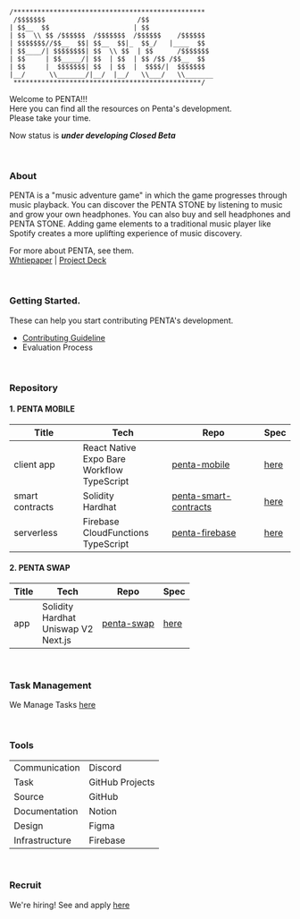 ```
/************************************************
 /$$$$$$$                       /$$
| $$__  $$                     | $$
| $$  \\ $$ /$$$$$$  /$$$$$$$  /$$$$$$    /$$$$$$
| $$$$$$$//$$__  $$| $$__  $$|_  $$_/   |____  $$
| $$____/| $$$$$$$$| $$  \\ $$  | $$      /$$$$$$$
| $$     | $$_____/| $$  | $$  | $$ /$$ /$$__  $$
| $$     |  $$$$$$$| $$  | $$  |  $$$$/|  $$$$$$$
|__/      \\_______/|__/  |__/   \\___/   \\_______
 ***********************************************/
```

Welcome to PENTA!!!<br>
Here you can find all the resources on Penta's development.<br>
Please take your time.<br>

Now status is ***under developing Closed Beta***

<br>

### About

PENTA is a "music adventure game" in which the game progresses through music playback.
You can discover the PENTA STONE by listening to music and grow your own headphones. You can also buy and sell headphones and PENTA STONE.
Adding game elements to a traditional music player like Spotify creates a more uplifting experience of music discovery.

For more about PENTA, see them. <br>
[Whtiepaper](https://whitepaper.penta.fan) | [Project Deck](https://docsend.com/view/qgwejyudffurcecd)

<br>

### Getting Started.

These can help you start contributing PENTA's development.

- [Contributing Guideline](https://github.com/wall-of-death/.github/issues/1)
- Evaluation Process

<br>

### Repository

#### 1. PENTA MOBILE

|Title|Tech|Repo|Spec|
|-|-|-|-|
|client app|React Native<br>Expo Bare Workflow<br>TypeScript|[penta-mobile](https://github.com/wall-of-death/penta-mobile)|[here]()|
|smart contracts|Solidity<br>Hardhat|[penta-smart-contracts](https://github.com/wall-of-death/penta-smart-contracts)|[here](https://www.notion.so/masatojames/Smart-Contract-Requirement-Definition-68e351c865534393ac8fb142c4345c67)|
|serverless|Firebase<br>CloudFunctions<br>TypeScript|[penta-firebase](https://github.com/wall-of-death/penta-firebase)|[here]()|

#### 2. PENTA SWAP


|Title|Tech|Repo|Spec|
|-|-|-|-|
|app|Solidity<br>Hardhat<br>Uniswap V2<br>Next.js|[penta-swap](https://github.com/wall-of-death/penta-swap)|[here](https://github.com/wall-of-death/penta-swap/blob/main/README.md)|

<br>

### Task Management

We Manage Tasks [here](https://github.com/orgs/wall-of-death/projects/2)

<br>

### Tools

|||
|-|-|
|Communication|Discord|
|Task|GitHub Projects|
|Source|GitHub|
|Documentation|Notion|
|Design|Figma|
|Infrastructure|Firebase|

<br>

### Recruit

We're hiring! See and apply [here](https://www.notion.so/masatojames/PENTA-Recruit-Page-a89683b7caa640ab924febcb4a52bfeb)
